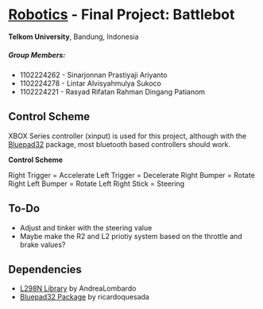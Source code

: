 # <ins>**Robotics</ins> - Final Project**: Battlebot

__Telkom University__, Bandung, Indonesia

##### Group Members:
- 1102224262 - Sinarjonnan Prastiyaji Ariyanto
- 1102224278 - Lintar Alvisyahmulya Sukoco
- 1102224221 - Rasyad Rifatan Rahman Dingang Patianom

## Control Scheme

XBOX Series controller (xinput) is used for this project, although with the [Bluepad32](https://github.com/ricardoquesada/bluepad32) package, most bluetooth based controllers should work.

**Control Scheme**

Right Trigger = Accelerate
Left Trigger  = Decelerate
Right Bumper  = Rotate Right
Left Bumper   = Rotate Left
Right Stick   = Steering


## To-Do

- Adjust and tinker with the steering value
- Maybe make the R2 and L2 priotiy system based on the throttle and brake values?

## Dependencies

- [L298N Library](https://github.com/AndreaLombardo/L298N) by AndreaLombardo
- [Bluepad32 Package](https://github.com/ricardoquesada/bluepad32) by ricardoquesada